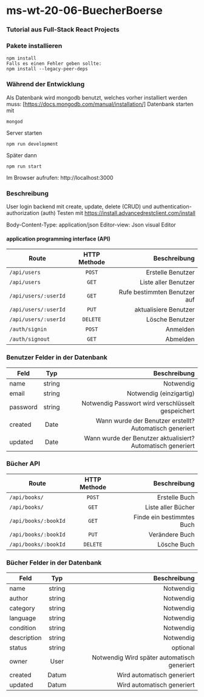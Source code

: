 # ms-wt-20-06-BuecherBoerse
### Tutorial aus Full-Stack React Projects

### Pakete installieren
```
npm install
Falls es einen Fehler geben sollte:
npm install --legacy-peer-deps
```

### Während der Entwicklung
Als Datenbank wird mongodb benutzt, welches vorher installiert werden muss:
[https://docs.mongodb.com/manual/installation/]
Datenbank starten mit
```
mongod
```

Server starten
```
npm run development
```

Später dann
```
npm run start
```


Im Browser aufrufen:
http://localhost:3000


### Beschreibung
User login backend mit create, update, delete (CRUD) und authentication-authorization (auth)
Testen mit https://install.advancedrestclient.com/install

Body-Content-Type: application/json
Editor-view: Json visual Editor

#### application programming interface (API)
| Route         | HTTP Methode           | Beschreibung  |
| ------------- |:-------------:| -----:|
| `/api/users`          |`POST`     | Erstelle Benutzer     |
| `/api/users`          | `GET`     | Liste aller Benutzer  |
| `/api/users/:userId`  | `GET`     | Rufe bestimmten Benutzer auf|
| `/api/users/:userId`  | `PUT`     | aktualisiere Benutzer|
| `/api/users/:userId`  | `DELETE`  | Lösche Benutzer|
| `/auth/signin`        | `POST`    | Anmelden|
| `/auth/signout`       | `GET`     | Abmelden|

### Benutzer Felder in der Datenbank
| Feld        | Typ           | Beschreibung  |
| ------------- |:-------------:| -----:|
| name      | string| Notwendig |
| email     | string| Notwendig (einzigartig) |
| password  | string| Notwendig Passwort wird verschlüsselt gespeichert|
| created   | Date  | Wann wurde der Benutzer erstellt? Automatisch generiert|
| updated   | Date  | Wann wurde der Benutzer aktualisiert? Automatisch generiert|

### Bücher API
| Route         | HTTP Methode           | Beschreibung  |
| ------------- |:-------------:| -----:|
| `/api/books/`          |`POST`     | Erstelle Buch     |
| `/api/books/`          | `GET`     | Liste aller Bücher  |
| `/api/books/:bookId`   | `GET`     | Finde ein bestimmtes Buch  |
| `/api/books/:bookId`   | `PUT`     | Verändere Buch  |
| `/api/books/:bookId`   | `DELETE`  | Lösche Buch  |

### Bücher Felder in der Datenbank
| Feld        | Typ           | Beschreibung  |
| ------------- |:-------------:| -----:|
| name      | string| Notwendig |
| author    | string| Notwendig |
| category  | string| Notwendig |
| language  | string| Notwendig |
| condition | string| Notwendig |
| description | string | Notwendig |
| status    | string| optional  |
| owner     | User  | Notwendig Wird später automatisch generiert |
| created   | Datum | Wird automatisch generiert |
| updated   | Datum | Wird automatisch generiert |